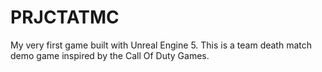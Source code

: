 # PRJCTATMC
My very first game built with Unreal Engine 5. This is a team death match demo game inspired by the Call Of Duty Games.
